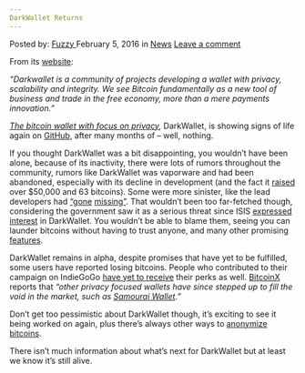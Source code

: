 ```yaml
---
DarkWallet Returns
---
```

<article class="post-listing post-13156 post type-post status-publish format-standard hentry category-news tag-darkwallet tag-returns">
    <div class="post-inner">
        <span>Posted by: <a href="https://www.deepdotweb.com/author/fuzzy/" title="">Fuzzy </a></span>
    <span>February 5, 2016</span>
    <span>in <a href="https://www.deepdotweb.com/category/news/" rel="category tag">News</a></span>
    <span><a href="https://www.deepdotweb.com/2016/02/05/darkwallet-returns/#respond">Leave a comment</a></span>
    </p>
    <div class="clear"></div>
    <div class="entry">
    <p>From its <a href="https://www.darkwallet.is/">website</a>:</p>
    <p><em>“Darkwallet is a community of projects developing a wallet with privacy, scalability and integrity. We see Bitcoin fundamentally as a new tool of business and trade in the free economy, more than a mere payments innovation.”</em></p>
    <p><a href="https://wiki.unsystem.net/en/index.php/Darkwallet"><em>The bitcoin wallet with focus on privacy</em></a><em>, </em>DarkWallet, is showing signs of life again on <a href="https://github.com/darkwallet/darkwallet/commits/develop">GitHub</a>, after many months of – well, nothing.</p>
    <p>If you thought DarkWallet was a bit disappointing, you wouldn&#8217;t have been alone, because of its inactivity, there were lots of rumors throughout the community, rumors like DarkWallet was vaporware and had been abandoned, especially with its decline in development (and the fact it <a href="https://www.indiegogo.com/projects/bitcoin-dark-wallet">raised</a> over $50,000 and 63 bitcoins). Some were more sinister, like the lead developers had <a href="https://www.reddit.com/r/Bitcoin/comments/35brqp/is_darkwallet_a_dead_project_lead_dev_has_gone/">“gone</a> <a href="https://www.reddit.com/r/Bitcoin/comments/3vce7t/amir_taaki_lead_dev_on_darkwallet_is_missing/">missing”</a>. That wouldn&#8217;t been too far-fetched though, considering the government saw it as a serious threat since ISIS <a href="http://www.businessinsider.com/isis-supporter-outlines-how-to-support-terror-group-with-bitcoin-2014-7">expressed interest</a> in DarkWallet. You wouldn&#8217;t be able to blame them, seeing you can launder bitcoins without having to trust anyone, and many other promising <a href="https://wiki.unsystem.net/en/index.php/DarkWallet/Overview">features</a>.</p>
    <p>DarkWallet remains in alpha, despite promises that have yet to be fulfilled, some users have reported losing bitcoins. People who contributed to their campaign on IndieGoGo <a href="https://forum.unsystem.net/t/dark-wallet-indiegogo/583">have yet to receive</a> their perks as well. <a href="http://bitcoinx.io/news/articles/darkwallet-development-resumes-on-privacy-focused-bitcoin-wallet-as-lead-developer-returns-from-hiatus/">BitcoinX</a> reports that <em>“other privacy focused wallets have since stepped up to fill the void in the market, such as </em><a href="http://bitcoinx.io/wallets/samourai-wallet/"><em>Samourai Wallet</em></a><em>.”</em></p>
    <p>Don&#8217;t get too pessimistic about DarkWallet though, it&#8217;s exciting to see it being worked on again, plus there&#8217;s always other ways to <a href="https://en.bitcoin.it/wiki/Anonymity">anonymize bitcoins</a>.</p>
    <p>There isn&#8217;t much information about what&#8217;s next for DarkWallet but at least we know it&#8217;s still alive.</p>
    </div>
    <span style="display:none"><a href="https://www.deepdotweb.com/tag/darkwallet/" rel="tag">darkwallet</a> <a href="https://www.deepdotweb.com/tag/returns/" rel="tag">returns</a></span> <span style="display:none" class="updated">2016-02-05</span>
    <div style="display:none" class="vcard author" itemprop="author" itemscope itemtype="http://schema.org/Person"><strong class="fn" itemprop="name"><a href="https://www.deepdotweb.com/author/fuzzy/" title="Posts by Fuzzy" rel="author">Fuzzy</a></strong></div>
    </div>
</article>

